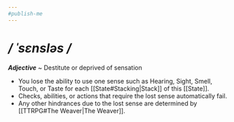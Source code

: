 ```yaml
---
#publish-me
---
```

# */ ˈsɛnsləs /*
***Adjective*** ~ Destitute or deprived of sensation

- You lose the ability to use one sense such as Hearing, Sight, Smell, Touch, or Taste for each [[State#Stacking|Stack]] of this [[State]].
- Checks, abilities, or actions that require the lost sense automatically fail.
- Any other hindrances due to the lost sense are determined by [[TTRPG#The Weaver|The Weaver]].